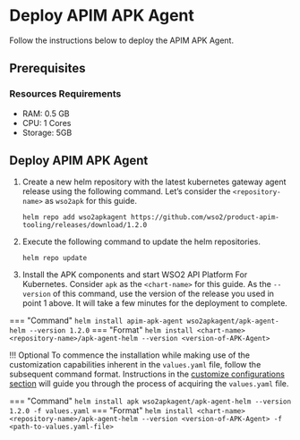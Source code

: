 # Deploy APIM APK Agent

Follow the instructions below to deploy the APIM APK Agent.

## Prerequisites
 
### Resources Requirements

- RAM: 0.5 GB
- CPU: 1 Cores
- Storage: 5GB

## Deploy APIM APK Agent


1. Create a new helm repository with the latest kubernetes gateway agent release using the following command. Let’s consider the ```<repository-name>``` as ```wso2apk``` for this guide.

    ```console
    helm repo add wso2apkagent https://github.com/wso2/product-apim-tooling/releases/download/1.2.0
    ```

2. Execute the following command to update the helm repositories.

    ```console
    helm repo update
    ```

3. Install the APK components and start WSO2 API Platform For Kubernetes. Consider ```apk``` as the ```<chart-name>``` for this guide. As the ```--version``` of this command, use the version of the release you used in point 1 above. It will take a few minutes for the deployment to complete.

=== "Command"
    ```
    helm install apim-apk-agent wso2apkagent/apk-agent-helm --version 1.2.0
    ```
=== "Format"
    ```
    helm install <chart-name> <repository-name>/apk-agent-helm --version <version-of-APK-Agent>
    ```

!!! Optional
To commence the installation while making use of the customization capabilities inherent in the `values.yaml` file, follow the subsequent command format. Instructions in the <a href="../../setup/Customize-Configurations" target="_blank">customize configurations section</a> will guide you through the process of acquiring the `values.yaml` file.

=== "Command"
    ```
    helm install apk wso2apkagent/apk-agent-helm --version 1.2.0 -f values.yaml
    ```
=== "Format"
    ```
    helm install <chart-name> <repository-name>/apk-agent-helm --version <version-of-APK-Agent> -f <path-to-values.yaml-file>
    ```

